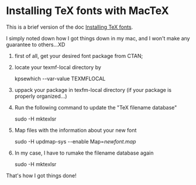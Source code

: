 # Installing TeX fonts with MacTeX

This is a brief version of the doc [Installing TeX fonts](http://tug.org/fonts/fontinstall.html).

I simply noted down how I got things down in my mac, and I won't make any guarantee to others...XD

1. first of all, get your desired font package from CTAN;
2. locate your texmf-local directory by 

   kpsewhich --var-value TEXMFLOCAL

3. uppack your package in texfm-local directory (if your package is properly organized...)

4. Run the following command to update the "TeX filename database"

   sudo -H mktexlsr

5. Map files with the information about your new font

   sudo -H updmap-sys --enable Map=*newfont.map*

6. In my case, I have to rumake the filename database again

    sudo -H mktexlsr

That's how I got things done!
